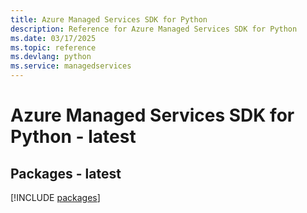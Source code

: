 ```yaml
---
title: Azure Managed Services SDK for Python
description: Reference for Azure Managed Services SDK for Python
ms.date: 03/17/2025
ms.topic: reference
ms.devlang: python
ms.service: managedservices
---
```

# Azure Managed Services SDK for Python - latest
## Packages - latest
[!INCLUDE [packages](managed-services-index.md)]